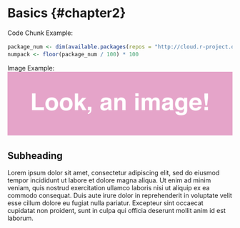 # Basics {#chapter2} 

Code Chunk Example:

```r
package_num <- dim(available.packages(repos = "http://cloud.r-project.org/"))[1]
numpack <- floor(package_num / 100) * 100
```

Image Example:
![](images/image1.png)

## Subheading

Lorem ipsum dolor sit amet, consectetur adipiscing elit, sed do eiusmod tempor incididunt ut labore et dolore magna aliqua. Ut enim ad minim veniam, quis nostrud exercitation ullamco laboris nisi ut aliquip ex ea commodo consequat. Duis aute irure dolor in reprehenderit in voluptate velit esse cillum dolore eu fugiat nulla pariatur. Excepteur sint occaecat cupidatat non proident, sunt in culpa qui officia deserunt mollit anim id est laborum.
